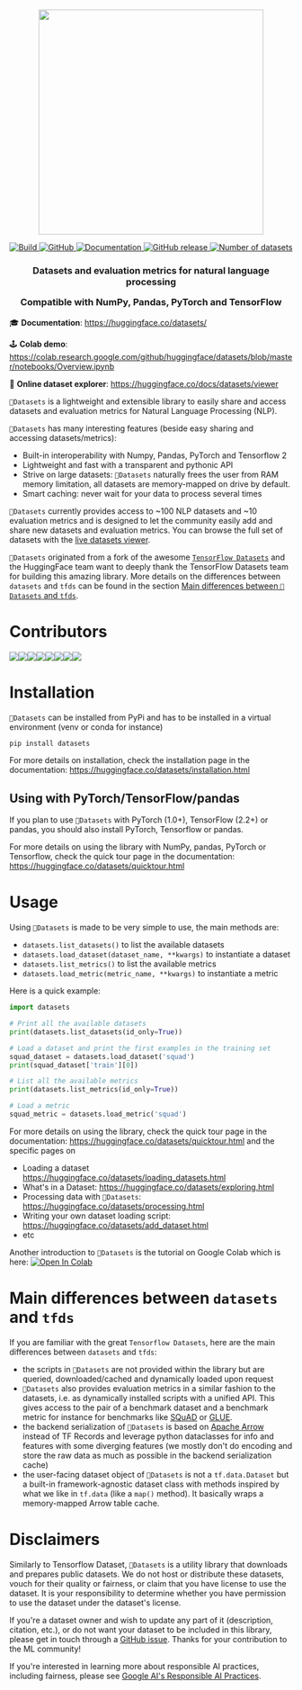 <p align="center">
    <br>
    <img src="https://raw.githubusercontent.com/huggingface/datasets/master/docs/source/imgs/datasets_logo_name.png" width="400"/>
    <br>
<p>
<p align="center">
    <a href="https://circleci.com/gh/huggingface/datasets">
        <img alt="Build" src="https://img.shields.io/circleci/build/github/huggingface/datasets/master">
    </a>
    <a href="https://github.com/huggingface/datasets/blob/master/LICENSE">
        <img alt="GitHub" src="https://img.shields.io/github/license/huggingface/datasets.svg?color=blue">
    </a>
    <a href="https://huggingface.co/datasets/index.html">
        <img alt="Documentation" src="https://img.shields.io/website/http/huggingface.co/datasets/index.html.svg?down_color=red&down_message=offline&up_message=online">
    </a>
    <a href="https://github.com/huggingface/datasets/releases">
        <img alt="GitHub release" src="https://img.shields.io/github/release/huggingface/datasets.svg">
    </a>
    <a href="https://huggingface.co/docs/datasets/viewer/">
        <img alt="Number of datasets" src="https://img.shields.io/endpoint?url=https://huggingface.co/api/shields/datasets&color=brightgreen">
    </a>
</p>

<h3 align="center">
<p> Datasets and evaluation metrics for natural language processing
<p> Compatible with NumPy, Pandas, PyTorch and TensorFlow
</h3>

🎓 **Documentation**: https://huggingface.co/datasets/

🕹 **Colab demo**: https://colab.research.google.com/github/huggingface/datasets/blob/master/notebooks/Overview.ipynb

🔎 **Online dataset explorer**: https://huggingface.co/docs/datasets/viewer

`🤗Datasets` is a lightweight and extensible library to easily share and access datasets and evaluation metrics for Natural Language Processing (NLP).

`🤗Datasets` has many interesting features (beside easy sharing and accessing datasets/metrics):

- Built-in interoperability with Numpy, Pandas, PyTorch and Tensorflow 2
- Lightweight and fast with a transparent and pythonic API
- Strive on large datasets: `🤗Datasets` naturally frees the user from RAM memory limitation, all datasets are memory-mapped on drive by default.
- Smart caching: never wait for your data to process several times

`🤗Datasets` currently provides access to ~100 NLP datasets and ~10 evaluation metrics and is designed to let the community easily add and share new datasets and evaluation metrics. You can browse the full set of datasets with the [live datasets viewer](https://huggingface.co/docs/datasets/viewer).

`🤗Datasets` originated from a fork of the awesome [`TensorFlow Datasets`](https://github.com/tensorflow/datasets) and the HuggingFace team want to deeply thank the TensorFlow Datasets team for building this amazing library. More details on the differences between `datasets` and `tfds` can be found in the section [Main differences between `🤗Datasets` and `tfds`](#main-differences-between-🤗Datasets-and-tfds).

# Contributors

[![](https://sourcerer.io/fame/clmnt/huggingface/datasets/images/0)](https://sourcerer.io/fame/clmnt/huggingface/datasets/links/0)[![](https://sourcerer.io/fame/clmnt/huggingface/datasets/images/1)](https://sourcerer.io/fame/clmnt/huggingface/datasets/links/1)[![](https://sourcerer.io/fame/clmnt/huggingface/datasets/images/2)](https://sourcerer.io/fame/clmnt/huggingface/datasets/links/2)[![](https://sourcerer.io/fame/clmnt/huggingface/datasets/images/3)](https://sourcerer.io/fame/clmnt/huggingface/datasets/links/3)[![](https://sourcerer.io/fame/clmnt/huggingface/datasets/images/4)](https://sourcerer.io/fame/clmnt/huggingface/datasets/links/4)[![](https://sourcerer.io/fame/clmnt/huggingface/datasets/images/5)](https://sourcerer.io/fame/clmnt/huggingface/datasets/links/5)[![](https://sourcerer.io/fame/clmnt/huggingface/datasets/images/6)](https://sourcerer.io/fame/clmnt/huggingface/datasets/links/6)[![](https://sourcerer.io/fame/clmnt/huggingface/datasets/images/7)](https://sourcerer.io/fame/clmnt/huggingface/datasets/links/7)

# Installation

`🤗Datasets` can be installed from PyPi and has to be installed in a virtual environment (venv or conda for instance)

```bash
pip install datasets
```

For more details on installation, check the installation page in the documentation: https://huggingface.co/datasets/installation.html

## Using with PyTorch/TensorFlow/pandas

If you plan to use `🤗Datasets` with PyTorch (1.0+), TensorFlow (2.2+) or pandas, you should also install PyTorch, Tensorflow or pandas.

For more details on using the library with NumPy, pandas, PyTorch or Tensorflow, check the quick tour page in the documentation: https://huggingface.co/datasets/quicktour.html

# Usage

Using `🤗Datasets` is made to be very simple to use, the main methods are:

- `datasets.list_datasets()` to list the available datasets
- `datasets.load_dataset(dataset_name, **kwargs)` to instantiate a dataset
- `datasets.list_metrics()` to list the available metrics
- `datasets.load_metric(metric_name, **kwargs)` to instantiate a metric

Here is a quick example:

```python
import datasets

# Print all the available datasets
print(datasets.list_datasets(id_only=True))

# Load a dataset and print the first examples in the training set
squad_dataset = datasets.load_dataset('squad')
print(squad_dataset['train'][0])

# List all the available metrics
print(datasets.list_metrics(id_only=True))

# Load a metric
squad_metric = datasets.load_metric('squad')
```

For more details on using the library, check the quick tour page in the documentation: https://huggingface.co/datasets/quicktour.html and the specific pages on

- Loading a dataset https://huggingface.co/datasets/loading_datasets.html
- What's in a Dataset: https://huggingface.co/datasets/exploring.html
- Processing data with `🤗Datasets`: https://huggingface.co/datasets/processing.html
- Writing your own dataset loading script: https://huggingface.co/datasets/add_dataset.html
- etc

Another introduction to `🤗Datasets` is the tutorial on Google Colab which is here:
[![Open In Colab](https://colab.research.google.com/assets/colab-badge.svg)](https://colab.research.google.com/github/huggingface/datasets/blob/master/notebooks/Overview.ipynb)

# Main differences between `datasets` and `tfds`

If you are familiar with the great `Tensorflow Datasets`, here are the main differences between `datasets` and `tfds`:
- the scripts in `🤗Datasets` are not provided within the library but are queried, downloaded/cached and dynamically loaded upon request
- `🤗Datasets` also provides evaluation metrics in a similar fashion to the datasets, i.e. as dynamically installed scripts with a unified API. This gives access to the pair of a benchmark dataset and a benchmark metric for instance for benchmarks like [SQuAD](https://rajpurkar.github.io/SQuAD-explorer/) or [GLUE](https://gluebenchmark.com/).
- the backend serialization of `🤗Datasets` is based on [Apache Arrow](https://arrow.apache.org/) instead of TF Records and leverage python dataclasses for info and features with some diverging features (we mostly don't do encoding and store the raw data as much as possible in the backend serialization cache)
- the user-facing dataset object of `🤗Datasets` is not a `tf.data.Dataset` but a built-in framework-agnostic dataset class with methods inspired by what we like in `tf.data` (like a `map()` method). It basically wraps a memory-mapped Arrow table cache.

# Disclaimers

Similarly to Tensorflow Dataset, `🤗Datasets` is a utility library that downloads and prepares public datasets. We do not host or distribute these datasets, vouch for their quality or fairness, or claim that you have license to use the dataset. It is your responsibility to determine whether you have permission to use the dataset under the dataset's license.

If you're a dataset owner and wish to update any part of it (description, citation, etc.), or do not want your dataset to be included in this library, please get in touch through a [GitHub issue](https://github.com/huggingface/datasets/issues/new). Thanks for your contribution to the ML community!

If you're interested in learning more about responsible AI practices, including fairness, please see [Google AI's Responsible AI Practices](https://ai.google/responsibilities/responsible-ai-practices/).
